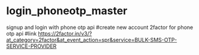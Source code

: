# login_phoneotp_master
signup and login with phone otp api
#create new account 2factor for phone otp api
#link https://2factor.in/v3/?at_category=2factor&at_event_action=spr&service=BULK-SMS-OTP-SERVICE-PROVIDER
